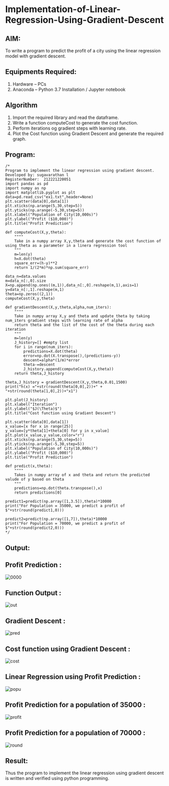 # Implementation-of-Linear-Regression-Using-Gradient-Descent

## AIM:
To write a program to predict the profit of a city using the linear regression model with gradient descent.

## Equipments Required:
1. Hardware – PCs
2. Anaconda – Python 3.7 Installation / Jupyter notebook

## Algorithm
1. Import the required library and read the dataframe.
2. Write a function computeCost to generate the cost function.
3. Perform iterations og gradient steps with learning rate.
4. Plot the Cost function using Gradient Descent and generate the required graph.

## Program:
```
/*
Program to implement the linear regression using gradient descent.
Developed by: sugavarathan l
RegisterNumber:  212221220051
import pandas as pd
import numpy as np
import matplotlib.pyplot as plt
data=pd.read_csv("ex1.txt",header=None)
plt.scatter(data[0],data[1])
plt.xticks(np.arange(5,30,step=5))
plt.yticks(np.arange(-5,30,step=5))
plt.xlabel("Population of City(10,000s)")
plt.ylabel("Profit ($10,000)")
plt.title("Profit Prediction")

def computeCost(X,y,theta):
    """"
    Take in a numpy array X,y,theta and generate the cost function of using theta as a parameter in a linera regression tool   
    """
    m=len(y) 
    h=X.dot(theta) 
    square_err=(h-y)**2
    return 1/(2*m)*np.sum(square_err) 

data_n=data.values
m=data_n[:,0].size
X=np.append(np.ones((m,1)),data_n[:,0].reshape(m,1),axis=1)
y=data_n[:,1].reshape(m,1)
theta=np.zeros((2,1))
computeCost(X,y,theta) 

def gradientDescent(X,y,theta,alpha,num_iters):
    """"
    Take in numpy array X,y and theta and update theta by taking num_iters gradient steps with learning rate of alpha 
    return theta and the list of the cost of the theta during each iteration
    """
    m=len(y)
    J_history=[] #empty list
    for i in range(num_iters):
        predictions=X.dot(theta)
        error=np.dot(X.transpose(),(predictions-y))
        descent=alpha*(1/m)*error
        theta-=descent
        J_history.append(computeCost(X,y,theta))
    return theta,J_history

theta,J_history = gradientDescent(X,y,theta,0.01,1500)
print("h(x) ="+str(round(theta[0,0],2))+" + "+str(round(theta[1,0],2))+"x1")

plt.plot(J_history)
plt.xlabel("Iteration")
plt.ylabel("$J(\Theta)$")
plt.title("Cost function using Gradient Descent")

plt.scatter(data[0],data[1])
x_value=[x for x in range(25)]
y_value=[y*theta[1]+theta[0] for y in x_value]
plt.plot(x_value,y_value,color="r")
plt.xticks(np.arange(5,30,step=5))
plt.yticks(np.arange(-5,30,step=5))
plt.xlabel("Population of City(10,000s)")
plt.ylabel("Profit ($10,000)")
plt.title("Profit Prediction")

def predict(x,theta):
    """"
    Takes in numpy array of x and theta and return the predicted valude of y based on theta
    """
    predictions=np.dot(theta.transpose(),x)
    return predictions[0]

predict1=predict(np.array([1,3.5]),theta)*10000
print("For Population = 35000, we predict a profit of $"+str(round(predict1,0)))

predict2=predict(np.array([1,7]),theta)*10000
print("For Population = 70000, we predict a profit of $"+str(round(predict2,0)))
*/
```

## Output:


## Profit Prediction :

![0000](https://user-images.githubusercontent.com/94747031/193342367-20be0b59-2813-4d7b-a5e1-83b8dbf8e6d1.png)

## Function Output :

![out](https://user-images.githubusercontent.com/94747031/204081124-91d17dfc-3308-42ed-a013-279bc499f556.png)

## Gradient Descent :

![pred](https://user-images.githubusercontent.com/94747031/204081154-f0e3237a-5730-49d8-9ab1-c25af4924907.png)

## Cost function using Gradient Descent :

![cost](https://user-images.githubusercontent.com/94747031/204081200-1efb5179-f0be-4694-bdea-7e4703ee1e5c.png)

## Linear Regression using Profit Prediction :

![popu](https://user-images.githubusercontent.com/94747031/204081279-96125500-dc39-412b-9fe9-4f4232ab181f.png)

## Profit Prediction for a population of 35000 :

![profit](https://user-images.githubusercontent.com/94747031/204081407-f00dffb1-1c2e-4bc1-8957-7e0315652e1f.png)

## Profit Prediction for a population of 70000 :

![round](https://user-images.githubusercontent.com/94747031/204081460-26904550-35b6-483a-a7db-b117d86086aa.png)

## Result:
Thus the program to implement the linear regression using gradient descent is written and verified using python programming.
